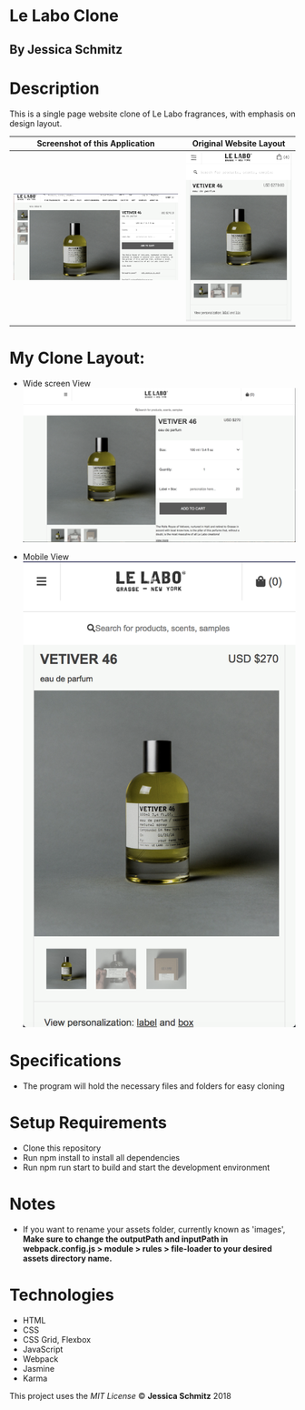 # Le Labo Clone

## By Jessica Schmitz

# Description
This is a single page website clone of Le Labo fragrances, with emphasis on design layout.

| Screenshot of this Application | Original Website Layout |
| ------------- | -------------- |
| ![Application Screenshot](src/images/LL-Wide.png) | ![Application Screenshot](src/images/LL-Mobile.png) |



# My Clone Layout:
* Wide screen View
![Application Screenshot](src/images/clone-wide.png)

* Mobile View
![Application Screenshot](src/images/clone-mobile.png)


# Specifications
* The program will hold the necessary files and folders for easy cloning


# Setup Requirements
* Clone this repository
* Run npm install to install all dependencies
* Run npm run start to build and start the development environment

# Notes
* If you want to rename your assets folder, currently known as 'images', **Make sure to change the outputPath and inputPath in webpack.config.js > module > rules > file-loader to your desired assets directory name.**

# Technologies
* HTML
* CSS
* CSS Grid, Flexbox
* JavaScript
* Webpack
* Jasmine
* Karma

This project uses the _MIT License_
&copy; **Jessica Schmitz** 2018
